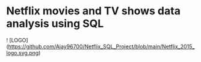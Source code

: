 # Netflix movies and TV shows data analysis using SQL

! [LOGO] (https://github.com/Ajay96700/Netflix_SQL_Project/blob/main/Netflix_2015_logo.svg.png)
